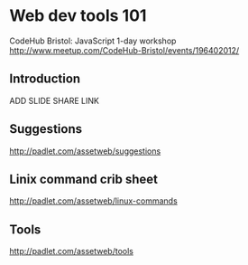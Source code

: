Web dev tools 101
=================

CodeHub Bristol: JavaScript 1-day workshop
http://www.meetup.com/CodeHub-Bristol/events/196402012/

Introduction
------------

ADD SLIDE SHARE LINK

Suggestions
-----------

http://padlet.com/assetweb/suggestions

Linix command crib sheet
------------------------

http://padlet.com/assetweb/linux-commands

Tools
-----

http://padlet.com/assetweb/tools

